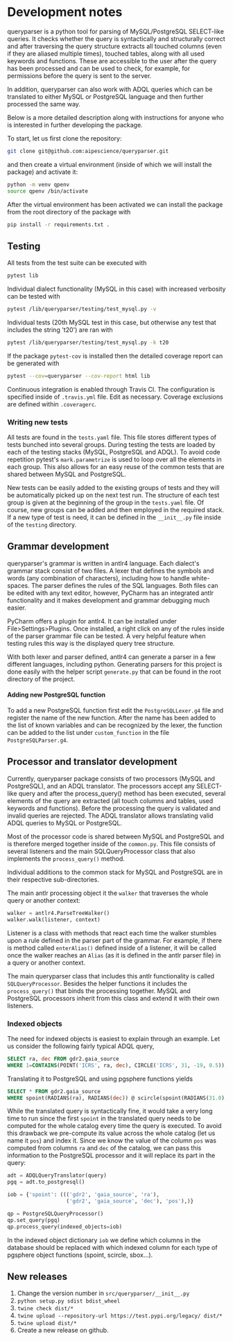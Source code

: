 # Development notes

queryparser is a python tool for parsing of MySQL/PostgreSQL SELECT-like queries.
It checks whether the query is syntactically and structurally correct and 
after traversing the query structure extracts all touched columns (even if
they are aliased multiple times), touched tables, along with all used keywords
and functions. These are accessible to the user after the query has been 
processed and can be used to check, for example, for permissions before the
query is sent to the server.

In addition, queryparser can also work with ADQL queries which can be translated
to either MySQL or PostgreSQL language and then further processed the same
way.

Below is a more detailed description along with instructions for anyone who is
interested in further developing the package.

To start, let us first clone the repository:

```bash
git clone git@github.com:aipescience/queryparser.git
```

and then create a virtual environment (inside of which we will install the
package) and activate it:

```bash
python -m venv qpenv
source qpenv /bin/activate
```

After the virtual environment has been activated we can install the package
from the root directory of the package with

```bash
pip install -r requirements.txt .
```

## Testing

All tests from the test suite can be executed with 

```bash
pytest lib
```

Individual dialect functionality (MySQL in this case) with increased verbosity
can be tested with

```bash
pytest /lib/queryparser/testing/test_mysql.py -v
```

Individual tests (20th MySQL test in this case, but otherwise any test
that includes the string 't20') are ran with

```bash
pytest /lib/queryparser/testing/test_mysql.py -k t20
```

If the package `pytest-cov` is installed then the detailed coverage report
can be generated with

```bash
pytest --cov=queryparser --cov-report html lib
```

Continuous integration is enabled through Travis CI. The configuration is 
specified inside of `.travis.yml` file. Edit as necessary. Coverage exclusions
are defined within  `.coveragerc`.

### Writing new tests

All tests are found in the `tests.yaml` file. This file stores different types
of tests bunched into several groups. During testing the tests are loaded by each of
the testing stacks (MySQL, PostgreSQL and ADQL). To avoid code repetition
pytest's `mark.parametrize` is used to loop over all the elements in
each group. This also allows for an easy reuse of the common tests that
are shared between MySQL and PostgreSQL.

New tests can be easily added to the existing groups of tests and they
will be automatically picked up on the next test run. The structure of each
test group is given at the beginning of the group in the `tests.yaml` file.
Of course, new groups can be added and then employed in the required stack.
If a new type of test is need, it can be defined in the `__init__.py` file
inside of the `testing` directory.

## Grammar development

queryparser's grammar is written in antlr4 language. Each dialect's grammar
stack consist of two files. A lexer that defines the symbols and words (any
combination of characters), including how to handle white-spaces.
The parser defines the rules of the SQL languages. Both files can be edited with any
text editor, however, PyCharm has an integrated antlr functionality and it 
makes development and grammar debugging much easier.

PyCharm offers a plugin for antlr4. It can be installed under File>Settings>Plugins.
Once installed, a right click on any of the rules inside of the parser
grammar file can be tested. A very helpful feature when testing rules this way
is the displayed query tree structure.

With both lexer and parser defined, antlr4 can generate a parser in a few
different languages, including python. Generating parsers for this project
is done easily with the helper script `generate.py` that can be found in
the root directory of the project.

#### Adding new PostgreSQL function

To add a new PostgreSQL function first edit the `PostgreSQLLexer.g4` file and
register the name of the new function. After the name has been added to the
list of known variables and can be recognized by the lexer, the function can
be added to the list under `custom_function` in the file `PostgreSQLParser.g4`.

## Processor and translator development

Currently, queryparser package consists of two processors (MySQL and PostgreSQL),
and an ADQL translator. The processors accept any SELECT-like query and
after the process_query() method has been executed, several elements of
the query are extracted (all touch columns and tables, used keywords and functions).
Before the processing the query is validated and invalid queries are rejected.
The ADQL translator allows translating valid ADQL queries to MySQL or PostgreSQL.

Most of the processor code is shared between MySQL and PostgreSQL and is
therefore merged together inside of the `common.py`. This file consists
of several listeners and the main SQLQueryProcessor class that also implements
the ``process_query()`` method.

Individual additions to the common stack for MySQL and PostgreSQL are in
their respective sub-directories.

The main antlr processing object it the `walker` that traverses the whole query
or another context:

```python
walker = antlr4.ParseTreeWalker()
walker.walk(listener, context)
```

Listener is a class with methods that react each time the walker stumbles upon a rule
defined in the parser part of the grammar. For example, if there is method
called `enterAlias()` defined inside of a listener, it will be called once
the walker reaches an `Alias` (as it is defined in the antlr parser file) in a
query or another context.

The main queryparser class that includes this antlr functionality is called
`SQLQueryProcessor`. Besides the helper functions it includes the 
`process_query()` that binds the processing together. MySQL and PostgreSQL
processors inherit from this class and extend it with their own listeners.

### Indexed objects

The need for indexed objects is easiest to explain through an example. Let us
consider the following fairly typical ADQL query,

```SQL
SELECT ra, dec FROM gdr2.gaia_source
WHERE 1=CONTAINS(POINT('ICRS', ra, dec), CIRCLE('ICRS', 31, -19, 0.5));
```

Translating it to PostgreSQL and using pgsphere functions yields

```SQL
SELECT * FROM gdr2.gaia_source
WHERE spoint(RADIANS(ra), RADIANS(dec)) @ scircle(spoint(RADIANS(31.0), RADIANS(-19.0)), RADIANS(0.5));
```

While the translated query is syntactically fine, it would take a very long time
to run since the first `spoint` in the translated query needs to be computed
for the whole catalog every time the query is executed. To avoid this drawback
we pre-compute its value across
the whole catalog (let us name it `pos`) and index it. Since we know the value
of the column `pos` was computed from columns `ra` and `dec` of the catalog,
we can pass this information to the PostgreSQL processor and it will replace
its part in the query:

```python
adt = ADQLQueryTranslator(query)
pgq = adt.to_postgresql()

iob = {'spoint': ((('gdr2', 'gaia_source', 'ra'),
                   ('gdr2', 'gaia_source', 'dec'), 'pos'),)}

qp = PostgreSQLQueryProcessor()
qp.set_query(pgq)
qp.process_query(indexed_objects=iob)
```

In the indexed object dictionary `iob` we define which columns in the database
should be replaced with which indexed column for each type of pgsphere object
functions (spoint, scircle, sbox...).

## New releases

1. Change the version number in `src/queryparser/__init__.py`
2. `python setup.py sdist bdist_wheel`
3. `twine check dist/*`
4. `twine upload --repository-url https://test.pypi.org/legacy/ dist/*`
5. `twine upload dist/*`
6. Create a new release on github.
